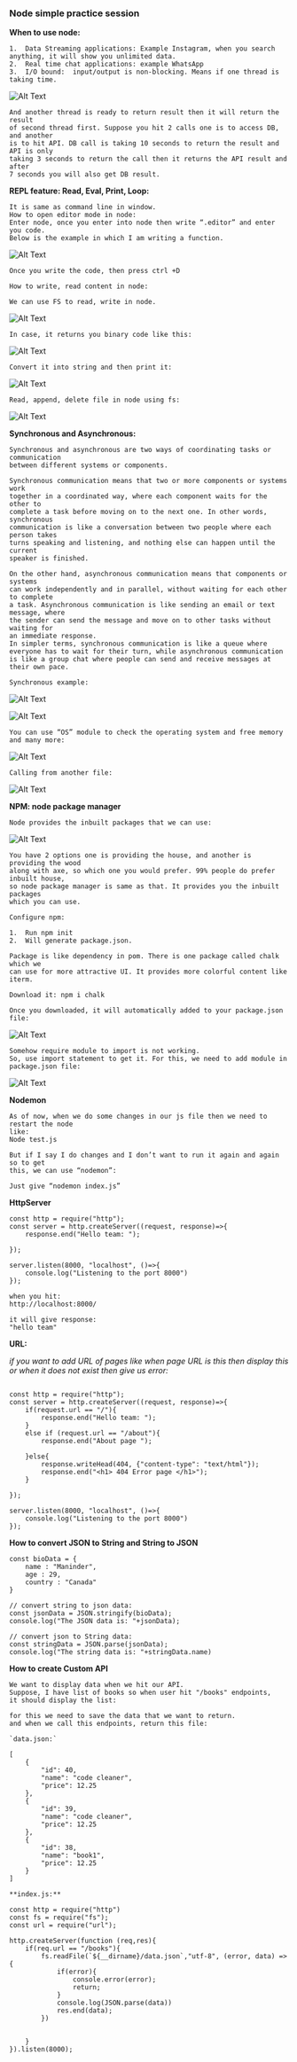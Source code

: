 ### Node simple practice session

**When to use node:**
```shell
1.	Data Streaming applications: Example Instagram, when you search anything, it will show you unlimited data.
2.	Real time chat applications: example WhatsApp
3.	I/O bound:  input/output is non-blocking. Means if one thread is taking time.

```
![Alt Text](images/img.png)

```shell
And another thread is ready to return result then it will return the result
of second thread first. Suppose you hit 2 calls one is to access DB, and another
is to hit API. DB call is taking 10 seconds to return the result and API is only
taking 3 seconds to return the call then it returns the API result and after
7 seconds you will also get DB result.
```

**REPL feature: Read, Eval, Print, Loop:**

```shell
It is same as command line in window.
How to open editor mode in node:
Enter node, once you enter into node then write “.editor” and enter you code.
Below is the example in which I am writing a function.

```
![Alt Text](images/img_1.png)

```shell
Once you write the code, then press ctrl +D

How to write, read content in node:

We can use FS to read, write in node.

```
![Alt Text](images/img_2.png)

```shell
In case, it returns you binary code like this:

```
![Alt Text](images/img_3.png)

```shell
Convert it into string and then print it:

```
![Alt Text](images/img_4.png)

```shell
Read, append, delete file in node using fs:

```
![Alt Text](images/img_5.png)

**Synchronous and Asynchronous:**
```shell
Synchronous and asynchronous are two ways of coordinating tasks or communication
between different systems or components.

Synchronous communication means that two or more components or systems work 
together in a coordinated way, where each component waits for the other to
complete a task before moving on to the next one. In other words, synchronous
communication is like a conversation between two people where each person takes
turns speaking and listening, and nothing else can happen until the current
speaker is finished.

On the other hand, asynchronous communication means that components or systems
can work independently and in parallel, without waiting for each other to complete
a task. Asynchronous communication is like sending an email or text message, where
the sender can send the message and move on to other tasks without waiting for
an immediate response.
In simpler terms, synchronous communication is like a queue where everyone has to wait for their turn, while asynchronous communication is like a group chat where people can send and receive messages at their own pace.

Synchronous example:

```
![Alt Text](images/img_6.png)

![Alt Text](images/img_7.png)

```shell
You can use “OS” module to check the operating system and free memory and many more:
```
![Alt Text](images/img_8.png)

```shell
Calling from another file:

```
![Alt Text](images/img_9.png)

**NPM: node package manager**
```shell
Node provides the inbuilt packages that we can use:
```
![Alt Text](images/img_10.png)

```shell
You have 2 options one is providing the house, and another is providing the wood
along with axe, so which one you would prefer. 99% people do prefer inbuilt house,
so node package manager is same as that. It provides you the inbuilt packages
which you can use. 

Configure npm:

1.	Run npm init
2.	Will generate package.json.

Package is like dependency in pom. There is one package called chalk which we
can use for more attractive UI. It provides more colorful content like iterm.

Download it: npm i chalk

Once you downloaded, it will automatically added to your package.json file:

```
![Alt Text](images/img_11.png)

```shell
Somehow require module to import is not working.
So, use import statement to get it. For this, we need to add module in 
package.json file:

```
![Alt Text](images/img_12.png)

**Nodemon**
```shell
As of now, when we do some changes in our js file then we need to restart the node
like:
Node test.js 

But if I say I do changes and I don’t want to run it again and again so to get
this, we can use “nodemon”:

Just give “nodemon index.js”

```
**HttpServer**
```shell
const http = require("http");
const server = http.createServer((request, response)=>{
    response.end("Hello team: ");

});

server.listen(8000, "localhost", ()=>{
    console.log("Listening to the port 8000")
});

when you hit:
http://localhost:8000/

it will give response:
"hello team"

```
**URL:**

*if you want to add URL of pages like when page URL is this then display this
or when it does not exist then give us error:*
```shell

const http = require("http");
const server = http.createServer((request, response)=>{
    if(request.url == "/"){
        response.end("Hello team: ");
    }
    else if (request.url == "/about"){
        response.end("About page ");

    }else{
        response.writeHead(404, {"content-type": "text/html"});
        response.end("<h1> 404 Error page </h1>");
    }

});

server.listen(8000, "localhost", ()=>{
    console.log("Listening to the port 8000")
});

```
**How to convert JSON to String and String to JSON**
```shell
const bioData = {
    name : "Maninder",
    age : 29,
    country : "Canada"
}

// convert string to json data:
const jsonData = JSON.stringify(bioData);
console.log("The JSON data is: "+jsonData);

// convert json to String data:
const stringData = JSON.parse(jsonData);
console.log("The string data is: "+stringData.name)

```
**How to create Custom API**
```shell
We want to display data when we hit our API.
Suppose, I have list of books so when user hit "/books" endpoints,
it should display the list:

for this we need to save the data that we want to return.
and when we call this endpoints, return this file:

`data.json:`

[
    {
        "id": 40,
        "name": "code cleaner",
        "price": 12.25
    },
    {
        "id": 39,
        "name": "code cleaner",
        "price": 12.25
    },
    {
        "id": 38,
        "name": "book1",
        "price": 12.25
    }
]

**index.js:**

const http = require("http")
const fs = require("fs");
const url = require("url");

http.createServer(function (req,res){
    if(req.url == "/books"){
        fs.readFile(`${__dirname}/data.json`,"utf-8", (error, data) => {
            if(error){
                console.error(error);
                return;
            }
            console.log(JSON.parse(data))
            res.end(data);
        })
        

    }
}).listen(8000);


```
